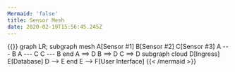```yaml
---
Mermaid: 'false'
title: Sensor Mesh
date: 2020-02-19T15:56:45.245Z
---
```

{{<mermaid>}} graph LR;
        subgraph mesh
        A\[Sensor #1]
        B\[Sensor #2]
        C\[Sensor #3]
        A --- B
        A --- C
        C --- B
        end
        A ==> D
        B ==> D
        C ==> D
        subgraph cloud
        D\[Ingress]
        E\[Database]
        D --> E
        end
        E --> F\[User Interface]
{{< /mermaid >}}
